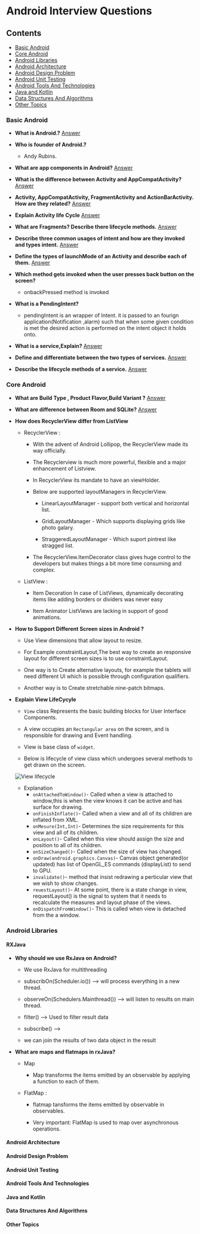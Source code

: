# Android Interview Questions

## Contents
* [Basic Android](#basic-android)
* [Core Android](#core-android)
* [Android Libraries](#android-libraries)
* [Android Architecture](#android-architecture)
* [Android Design Problem](#android-design-problem)
* [Android Unit Testing](#android-unit-testing)
* [Android Tools And Technologies](#android-tools-and-technologies)
* [Java and Kotlin](#java-and-kotlin)
* [Data Structures And Algorithms](#data-structures-and-algorithms)
* [Other Topics](#other-topics)

### Basic Android

* **What is Android.?** [Answer](https://github.com/Manohar2710/android-cheat-sheet/blob/master/Basic%20Android/What_is_Android.md)
	

* **Who is founder of Android.?**

	- Andy Rubins.


* **What are app components in Android?** [Answer](https://github.com/Manohar2710/android-cheat-sheet/blob/master/Basic%20Android/app_components.md)


* **What is the difference between Activity and AppCompatActivity?** [Answer](https://github.com/Manohar2710/android-cheat-sheet/blob/master/Basic%20Android/difference_between_Activity_and_AppCompatActivity.md)  


* **Activity, AppCompatActivity, FragmentActivity and ActionBarActivity. How are they related?** [Answer](https://github.com/Manohar2710/android-cheat-sheet/blob/master/Basic%20Android/How_are_they_related.md)  


* **Explain Activity life Cycle** [Answer](https://github.com/Manohar2710/android-cheat-sheet/blob/master/Basic%20Android/Explain_Activity_life_Cycle.md)


* **What are Fragments? Describe there lifecycle methods.** [Answer](https://github.com/Manohar2710/android-cheat-sheet/blob/master/Basic%20Android/What_are_Fragments.md)


* **Describe three common usages of intent and how are they invoked and types intent.** [Answer](https://github.com/Manohar2710/android-cheat-sheet/blob/master/Basic%20Android/common_usages_of_intent.md)  


* **Define the types of launchMode of an Activity and describe each of them.** [Answer](https://github.com/Manohar2710/android-cheat-sheet/blob/master/Basic%20Android/types_of_launchModes.md)   


* **Which method gets invoked when the user presses back button on the screen?**  
	- onbackPressed method is invoked   


* **What is a PendingIntent?**  
	- pendingIntent is an wrapper of Intent. it is passed to an fourign application(Notification ,alarm) such that when some given condition is met the desired action is performed on the intent object it holds onto.  


* **What is a service,Explain?** [Answer](https://github.com/Manohar2710/android-cheat-sheet/blob/master/Basic%20Android/What_is_a_service.md) 


* **Define and differentiate between the two types of services.** [Answer](https://github.com/Manohar2710/android-cheat-sheet/blob/master/Basic%20Android/two_types_of_services.md)  


* **Describe the lifecycle methods of a service.** [Answer](https://github.com/Manohar2710/android-cheat-sheet/blob/master/Basic%20Android/lifecycle_methods_of_a_service.md)   


### Core Android

* **What are Build Type , Product Flavor,Build Variant ?** [Answer](https://github.com/Manohar2710/android-cheat-sheet/blob/master/Core%20Android/Build_Type_Product_Flavor_Build_Variant.md)    


* **What are difference between Room and SQLite?** [Answer](https://github.com/Manohar2710/android-cheat-sheet/blob/master/Core%20Android/Room_and_SQLite.md) 


* **How does RecyclerView differ from ListView**
	- RecyclerView : 
		- With the advent of Android Lollipop, the RecyclerView made its way officially.

		- The Recyclerview is much more powerful, flexible and a major enhancement of Listview.

		- In RecyclerView its mandate to have an viewHolder.

		- Below are supported layoutManagers in RecyclerView.
			- LinearLayoutManager - support both vertical and horizontal list.

			- GridLayoutManager - Which supports displaying grids like photo  galary.

			- StraggeredLayoutManager - Which suport pintrest like stragged list.

		- The RecyclerView.ItemDecorator class gives huge control to the developers but makes things a bit more time consuming and complex.

	- ListView : 
		- Item Decoration In case of ListViews, dynamically decorating items like adding borders or dividers was never easy

		- Item Animator ListViews are lacking in support of good animations.
* **How to Support Different Screen sizes in Android ?**
	- Use View dimensions that allow layout to resize.

	- For Example constraintLayout,The best way to create an responsive layout for different screen sizes is to use constraintLayout.

	- One way is to Create alternative layouts, for example the tablets will need different UI which is possible through configuration qualifiers.

	- Another way is to Create stretchable nine-patch bitmaps.
		
* **Explain View LifeCycyle**
	- `View` class Represents the basic building blocks for User Interface Components.

	- A view occupies an `Rectangular area` on the screen, and is responsible for drawing and Event handling.

	- View is base class of `widget`.

	- Below is lifecycle of view class which undergoes several methods to get drawn on the screen.

	![](./res/view_lifecycle.png "View lifecycle")

	- Explanation
		- `onAttachedToWindow()`- Called when a view is attached to window,this is when the view knows it can be active and has surface for drawing.
		- `onFinishInflate()`- Called when a view and all of its children are inflated from XML.
		- `onMesure(Int,Int)`- Determines the size requirements for this view and all of its children.
		- `onLayout()`- Called when this view should assign the size and position to all of its children.
		- `onSizeChanged()`- Called when the size of view has changed.
		- `onDraw(android.graphics.Canvas)`- Canvas object generated(or updated) has list of OpenGL_ES commands (displayList) to send to GPU.
		- `invalidate()`- method that insist redrawing a perticular view that we wish to show changes.
		- `reuestLayout()`- At some point, there is a state change in view, requestLayout() is the signal to system that it needs to recalculate the measures and layout phase of the views.
		- `onDispatchFromWindow()`- This is called when view is detached from the a window.      
### Android Libraries

#### RXJava

* **Why should we use RxJava on Android?**    
	- We use RxJava for multithreading  

	- subscribOn(Scheduler.io()) --> will process everything in a new thread.  

	- observeOn(Schedulers.Mainthread()) --> will listen to results on main thread.

	- filter() --> Used to filter result data   

	- subscribe() -->   

	- we can join the results of two data object in the result  


* **What are maps and flatmaps in rxJava?**  
	- Map   
		- Map transforms the items emitted by an observable by applying a function to each of them.  

	- FlatMap :  
		- flatmap tansforms the items emitted by observable in observables.  

		- Very important: FlatMap is used to map over asynchronous operations.  


#### Android Architecture

#### Android Design Problem  

#### Android Unit Testing  

#### Android Tools And Technologies  

#### Java and Kotlin

#### Data Structures And Algorithms

#### Other Topics